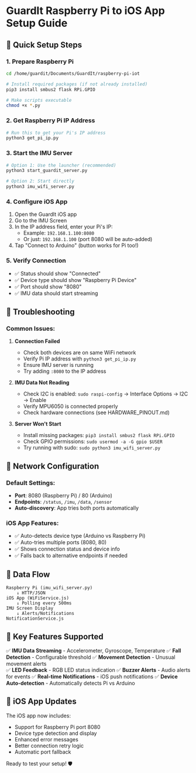 # GuardIt Raspberry Pi to iOS App Setup Guide

## 🚀 Quick Setup Steps

### 1. Prepare Raspberry Pi
```bash
cd /home/guardit/Documents/GuardIt/raspberry-pi-iot

# Install required packages (if not already installed)
pip3 install smbus2 flask RPi.GPIO

# Make scripts executable
chmod +x *.py
```

### 2. Get Raspberry Pi IP Address
```bash
# Run this to get your Pi's IP address
python3 get_pi_ip.py
```

### 3. Start the IMU Server
```bash
# Option 1: Use the launcher (recommended)
python3 start_guardit_server.py

# Option 2: Start directly
python3 imu_wifi_server.py
```

### 4. Configure iOS App
1. Open the GuardIt iOS app
2. Go to the IMU Screen
3. In the IP address field, enter your Pi's IP:
   - Example: `192.168.1.100:8080`
   - Or just: `192.168.1.100` (port 8080 will be auto-added)
4. Tap "Connect to Arduino" (button works for Pi too!)

### 5. Verify Connection
- ✅ Status should show "Connected"
- ✅ Device type should show "Raspberry Pi Device"
- ✅ Port should show "8080"
- ✅ IMU data should start streaming

## 🔧 Troubleshooting

### Common Issues:

1. **Connection Failed**
   - Check both devices are on same WiFi network
   - Verify Pi IP address with `python3 get_pi_ip.py`
   - Ensure IMU server is running
   - Try adding `:8080` to the IP address

2. **IMU Data Not Reading**
   - Check I2C is enabled: `sudo raspi-config` → Interface Options → I2C → Enable
   - Verify MPU6050 is connected properly
   - Check hardware connections (see HARDWARE_PINOUT.md)

3. **Server Won't Start**
   - Install missing packages: `pip3 install smbus2 flask RPi.GPIO`
   - Check GPIO permissions: `sudo usermod -a -G gpio $USER`
   - Try running with sudo: `sudo python3 imu_wifi_server.py`

## 📡 Network Configuration

### Default Settings:
- **Port**: 8080 (Raspberry Pi) / 80 (Arduino)
- **Endpoints**: `/status`, `/imu`, `/data`, `/sensor`
- **Auto-discovery**: App tries both ports automatically

### iOS App Features:
- ✅ Auto-detects device type (Arduino vs Raspberry Pi)
- ✅ Auto-tries multiple ports (8080, 80)
- ✅ Shows connection status and device info
- ✅ Falls back to alternative endpoints if needed

## 🔄 Data Flow

```
Raspberry Pi (imu_wifi_server.py) 
    ↓ HTTP/JSON
iOS App (WiFiService.js)
    ↓ Polling every 500ms
IMU Screen Display
    ↓ Alerts/Notifications
NotificationService.js
```

## 🎯 Key Features Supported

✅ **IMU Data Streaming** - Accelerometer, Gyroscope, Temperature
✅ **Fall Detection** - Configurable threshold
✅ **Movement Detection** - Unusual movement alerts  
✅ **LED Feedback** - RGB LED status indication
✅ **Buzzer Alerts** - Audio alerts for events
✅ **Real-time Notifications** - iOS push notifications
✅ **Device Auto-detection** - Automatically detects Pi vs Arduino

## 📱 iOS App Updates

The iOS app now includes:
- Support for Raspberry Pi port 8080
- Device type detection and display
- Enhanced error messages
- Better connection retry logic
- Automatic port fallback

Ready to test your setup! 🛡️
